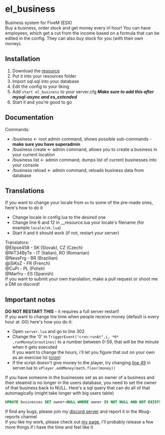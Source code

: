 # el_business
Business system for FiveM (ESX)  
Buy a business, order stock and get money every irl hour!
You can have employees, which get a cut from the income based on a formula that can be edited in the config. They can also buy stock for you (with their own money).  

## Installation
1. Download the [resource](https://github.com/Elipse458/el_business/archive/master.zip)
2. Put it into your resources folder
3. Import sql.sql into your database
4. Edit the config to your liking
5. Add `start el_business` to your server.cfg ***Make sure to add this after mysql-async and es_extended***
6. Start it and you're good to go

## Documentation
Commands:
- /business <- root admin command, shows possible sub-commands - **make sure you have superadmin**
- /business create <- admin command, allows you to create a business in your current location
- /business list <- admin command, dumps list of current businesses into your console
- /business reload <- admin command, reloads business data from database

## Translations
If you want to change your locale from `en` to some of the pre-made ones, here's how to do it
- Change locale in config.lua to the desired one
- Change line 6 and 12 in \_\_resource.lua your locale's filename (for example `locale/sk.lua`)
- Start it and it should work (if not, restart your server)  

Translators:  
@Elipse458 - SK (Slovak), CZ (Czech)  
@NiT34ByTe - IT (Italian), RO (Romanian)  
@NessFrg - BR (Brazilian)  
@iSiKoZ - FR (French)  
@CuPi - PL (Polish)  
@Marfru - ES (Spanish)  
If you want to submit your own translation, make a pull request or shoot me a DM on discord!

## Important notes
**DO NOT RESTART THIS** - it requires a full server restart!  
If you want to change the time when people receive money (default is every hour at :00) here's how you do it:  
- Open `server.lua` and go to line 302
- Change the '0' in `TriggerEvent("cron:runAt",i, *0* ,runMoneyCoroutines)` to a number between 0-59, that will be the minute when it gets executed  
If you want to change the hours, i'll let you figure that out on your own as an exercise lol ([cron](https://github.com/ESX-Org/cron))
- If the script doesn't give money to the player, try changing [line 49](https://github.com/Elipse458/el_business/blob/master/server.lua#L49) in server.lua to `xPlayer.addMoney(math.floor(money))`  

If you have someone in the businesses set as an owner of a business and their steamid is no longer in the users database, you need to set the owner of that business back to NULL. Here's a sql query that can do all of that automagically (might take longer with big users table)
```sql
UPDATE businesses SET owner=NULL WHERE owner IS NOT NULL AND NOT EXISTS (SELECT 1 FROM users WHERE businesses.owner = users.identifier)
```  

If find any bugs, please join my [discord server](https://discord.gg/GbT49uH) and report it in the #bug-reports channel  
If you like my work, please check out [my page](https://elipse458.me), i'll probably release a few more things if i have the time and feel like it
